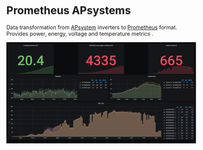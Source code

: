 # Prometheus APsystems

Data transformation from [APsystem](https://apsystems.com/) inverters to [Prometheus](https://prometheus.io) format.
Provides power, energy, voltage and temperature metrics .

![Grafana](https://github.com/arekp/prometheus_apsystem/blob/master/images/grafana.png)
